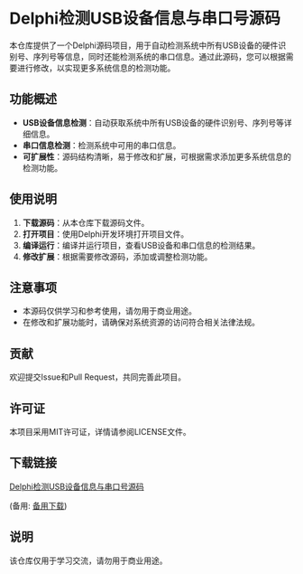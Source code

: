 # Delphi检测USB设备信息与串口号源码

本仓库提供了一个Delphi源码项目，用于自动检测系统中所有USB设备的硬件识别号、序列号等信息，同时还能检测系统的串口信息。通过此源码，您可以根据需要进行修改，以实现更多系统信息的检测功能。

## 功能概述

- **USB设备信息检测**：自动获取系统中所有USB设备的硬件识别号、序列号等详细信息。
- **串口信息检测**：检测系统中可用的串口信息。
- **可扩展性**：源码结构清晰，易于修改和扩展，可根据需求添加更多系统信息的检测功能。

## 使用说明

1. **下载源码**：从本仓库下载源码文件。
2. **打开项目**：使用Delphi开发环境打开项目文件。
3. **编译运行**：编译并运行项目，查看USB设备和串口信息的检测结果。
4. **修改扩展**：根据需要修改源码，添加或调整检测功能。

## 注意事项

- 本源码仅供学习和参考使用，请勿用于商业用途。
- 在修改和扩展功能时，请确保对系统资源的访问符合相关法律法规。

## 贡献

欢迎提交Issue和Pull Request，共同完善此项目。

## 许可证

本项目采用MIT许可证，详情请参阅LICENSE文件。

## 下载链接
[Delphi检测USB设备信息与串口号源码](https://pan.quark.cn/s/1398fc7087b0) 

(备用: [备用下载](https://pan.baidu.com/s/1skE9YqQJIfuiPuwRbDa5lQ?pwd=1234))

## 说明

该仓库仅用于学习交流，请勿用于商业用途。
